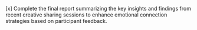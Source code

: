 [x] Complete the final report summarizing the key insights and findings from recent creative sharing sessions to enhance emotional connection strategies based on participant feedback.